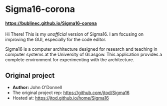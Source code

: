 # Sigma16-corona
#### https://bublinec.github.io/Sigma16-corona

Hi There!
This is my *unofficial* version of Sigma16.
I am focusing on improving the GUI, especially for the code editor. 

Sigma16 is a computer architecture designed for research and teaching in computer systems at the University of GLasgow.
This application provides a complete environment for experimenting with the architecture.

## Original project
- **Author:** John O'Donnell
- The original project rep: https://github.com/jtod/Sigma16
- Hosted at: https://jtod.github.io/home/Sigma16
